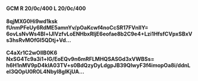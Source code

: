 #### GCM R 20/0c/400 L 20/0c/400
**8qjMXG0Hi9wd1ksk**<br/>**fUnmPFeUy6RdME5amnYv/pOaKcwf4noCcSR17FVnIIY=**<br/>**6ovLsNvWs4BI+lJlVzfvLoENHbxRIjE6eofae8b2C9e4+Lzi1HfsfCVpxSBxVs3hsRvMOfGI5QDtj+Vd...**<br/><br/>
**C4aXr1C2wOIlB0K6**<br/>**NxSG4Tc9a3i1+lG/EoEQv9n6mRFLMHQSASGd3xVWBSs=**<br/>**h6H1nMV9pD4kIA03TV+s0BdQzyDyLdgpJB39QIwyF3f4imopOa8i/ddnLel3QOpU0ROL4Nbyl8gIKjUA...**